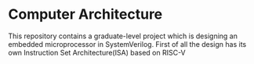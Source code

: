 # Computer Architecture
This repository contains a graduate-level project which is designing an embedded microprocessor in SystemVerilog.
First of all the design has its own Instruction Set Architecture(ISA) based on RISC-V
